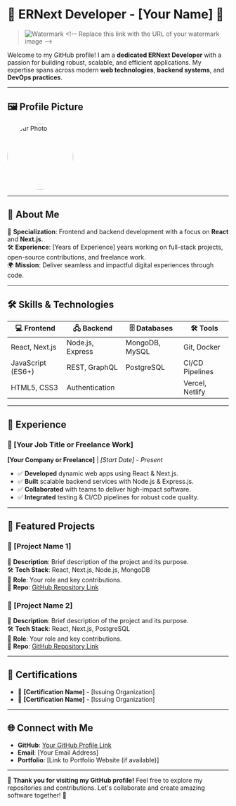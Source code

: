 # 🌟 ERNext Developer - [Your Name] 🌟

> ![Watermark]([https://via.placeholder.com/800x200?text=ERNext+Developer](https://media.licdn.com/dms/image/v2/D5635AQHCSuXZ2VH1rA/profile-framedphoto-shrink_200_200/B56ZZ_8EsuGoAY-/0/1745903176900?e=1746558000&v=beta&t=3tHXUEOINC_1QtPXK1TZw_W1uly0NrHqw4jpNZVXJrw)) <!-- Replace this link with the URL of your watermark image -->

Welcome to my GitHub profile! I am a **dedicated ERNext Developer** with a passion for building robust, scalable, and efficient applications. My expertise spans across modern **web technologies**, **backend systems**, and **DevOps practices**.

---

## 🖼 Profile Picture
<img src="[https://via.placeholder.com/150](https://media.licdn.com/dms/image/v2/D5635AQHCSuXZ2VH1rA/profile-framedphoto-shrink_200_200/B56ZZ_8EsuGoAY-/0/1745903176900?e=1746558000&v=beta&t=3tHXUEOINC_1QtPXK1TZw_W1uly0NrHqw4jpNZVXJrw)" alt="Your Photo" style="border-radius: 50%; width: 150px; height: 150px;"> <!-- Replace the placeholder link with your profile photo URL -->

---

## 💼 About Me
🌟 **Specialization**: Frontend and backend development with a focus on **React** and **Next.js**.  
🛠️ **Experience**: [Years of Experience] years working on full-stack projects, open-source contributions, and freelance work.  
🌍 **Mission**: Deliver seamless and impactful digital experiences through code.  

---

## 🛠 Skills & Technologies

| 💻 Frontend      | 🖧 Backend       | 🗄️ Databases       | 🛠 Tools          |
|------------------|-----------------|--------------------|------------------|
| React, Next.js   | Node.js, Express| MongoDB, MySQL    | Git, Docker      |
| JavaScript (ES6+)| REST, GraphQL   | PostgreSQL         | CI/CD Pipelines  |
| HTML5, CSS3      | Authentication  |                    | Vercel, Netlify  |

---

## 🏢 Experience
### 💼 [Your Job Title or Freelance Work]
**[Your Company or Freelance]** | *[Start Date] - Present*  
- ✅ **Developed** dynamic web apps using React & Next.js.  
- ✅ **Built** scalable backend services with Node.js & Express.js.  
- ✅ **Collaborated** with teams to deliver high-impact software.  
- ✅ **Integrated** testing & CI/CD pipelines for robust code quality.

---

## 📂 Featured Projects

### 🌟 [Project Name 1]  
🚀 **Description**: Brief description of the project and its purpose.  
🛠 **Tech Stack**: React, Next.js, Node.js, MongoDB  
🎯 **Role**: Your role and key contributions.  
🔗 **Repo**: [GitHub Repository Link](#)

### 🌟 [Project Name 2]  
🚀 **Description**: Brief description of the project and its purpose.  
🛠 **Tech Stack**: React, Next.js, PostgreSQL  
🎯 **Role**: Your role and key contributions.  
🔗 **Repo**: [GitHub Repository Link](#)

---

## 📜 Certifications
- 🏅 **[Certification Name]** - [Issuing Organization]  
- 🏅 **[Certification Name]** - [Issuing Organization]  

---

## 🌐 Connect with Me
- **GitHub**: [Your GitHub Profile Link](https://github.com/uelerp)  
- **Email**: [Your Email Address]  
- **Portfolio**: [Link to Portfolio Website (if available)]  

---

🎉 **Thank you for visiting my GitHub profile!** Feel free to explore my repositories and contributions. Let's collaborate and create amazing software together! 🚀
